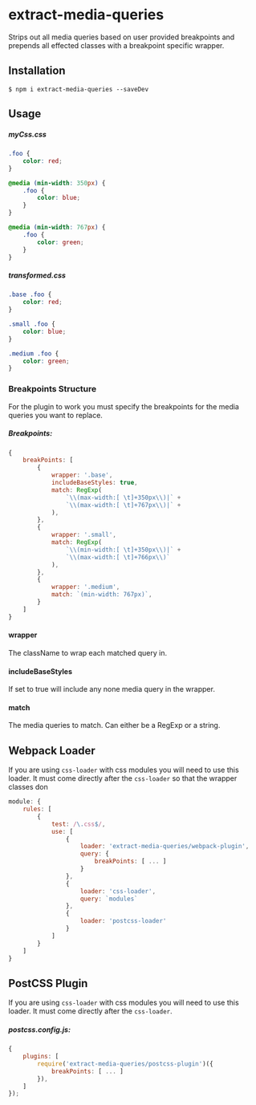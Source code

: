 # extract-media-queries 

Strips out all media queries based on user provided breakpoints and prepends all effected classes with a breakpoint specific wrapper. 

## Installation

```console
$ npm i extract-media-queries --saveDev
```


## Usage
##### myCss.css
```css
.foo {
    color: red;
}

@media (min-width: 350px) {
    .foo {
        color: blue;
    }
}

@media (min-width: 767px) {
    .foo {
        color: green;
    }
}
```

##### transformed.css
```css
.base .foo {
    color: red;
}

.small .foo {
    color: blue;
}

.medium .foo {
    color: green;
}
```

### Breakpoints Structure

For the plugin to work you must specify the breakpoints for the media queries you want to replace. 

##### Breakpoints:
```js
{
    breakPoints: [
        {
            wrapper: '.base',
            includeBaseStyles: true,
            match: RegExp(
                `\\(max-width:[ \t]+350px\\)|` +
                `\\(max-width:[ \t]+767px\\)|` +
            ),
        },
        {
            wrapper: '.small',
            match: RegExp(
                `\\(min-width:[ \t]+350px\\)|` +
                `\\(max-width:[ \t]+766px\\)`
            ),
        },
        {
            wrapper: '.medium',
            match: `(min-width: 767px)`,
        }
    ]
}
```

#### wrapper
The className to wrap each matched query in.

#### includeBaseStyles
If set to true will include any none media query in the wrapper.

#### match
The media queries to match. Can either be a RegExp or a string.

## Webpack Loader

If you are using `css-loader` with css modules you will need to use this loader. It must come directly after the `css-loader` so that the wrapper classes don

```js
module: {
    rules: [
        {
            test: /\.css$/,
            use: [
                {
                    loader: 'extract-media-queries/webpack-plugin',
                    query: {
                        breakPoints: [ ... ]
                    }
                },
                {
                    loader: 'css-loader',
                    query: `modules`
                },
                {
                    loader: 'postcss-loader'
                }
            ]
        }
    ]
}
```

## PostCSS Plugin

If you are using `css-loader` with css modules you will need to use this loader. It must come directly after the `css-loader`.

##### postcss.config.js:
```js
{
    plugins: [
        require('extract-media-queries/postcss-plugin')({
            breakPoints: [ ... ]
        }),
    ]
});
```
